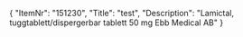 {
  "ItemNr": "151230",
  "Title": "test",
  "Description": "Lamictal, tuggtablett/dispergerbar tablett 50 mg Ebb Medical AB"
}